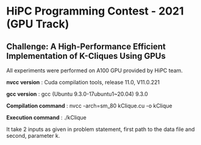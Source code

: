 # HiPC Programming Contest - 2021 (GPU Track)

## Challenge: A High-Performance Efficient Implementation of K-Cliques Using GPUs

All experiments were performed on A100 GPU provided by HiPC team.

**nvcc version** : Cuda compilation tools, release 11.0, V11.0.221

**gcc version** : gcc (Ubuntu 9.3.0-17ubuntu1~20.04) 9.3.0


**Compilation command** : nvcc -arch=sm_80 kClique.cu -o kClique

**Execution command** : ./kClique

It take 2 inputs as given in problem statement, first path to the data file and second, parameter k.


